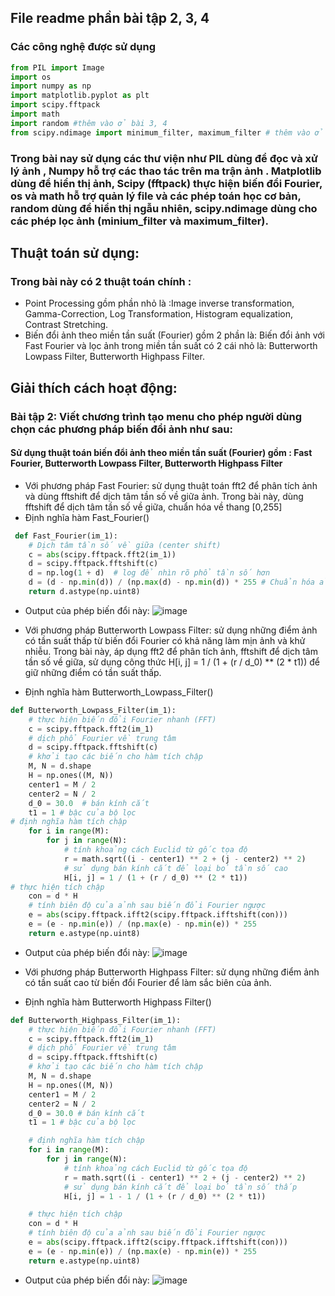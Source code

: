## **File readme** phần bài tập **2, 3, 4**
### Các công nghệ được sử dụng
```python
from PIL import Image
import os
import numpy as np
import matplotlib.pyplot as plt
import scipy.fftpack
import math
import random #thêm vào ở bài 3, 4
from scipy.ndimage import minimum_filter, maximum_filter # thêm vào ở bài 4
```
### Trong bài nay sử dụng các thư viện như PIL dùng để đọc và xử lý ảnh , Numpy hỗ trợ các thao tác trên ma trận ảnh . Matplotlib dùng để hiển thị ảnh, Scipy (fftpack) thực hiện biến đổi Fourier, os và math hỗ trợ quản lý file và các phép toán học cơ bản, random dùng để hiển thị ngẫu nhiên, scipy.ndimage dùng cho các phép lọc ảnh (minium_filter và maximum_filter).
## Thuật toán sử dụng: 
### Trong bài này có 2 thuật toán chính :
- Point Processing gồm phần nhỏ là :Image inverse transformation, Gamma-Correction, Log Transformation, Histogram equalization, Contrast Stretching.
- Biến đổi ảnh theo miền tần suất (Fourier) gồm 2 phần là: Biến đổi ảnh với Fast Fourier và lọc ảnh trong miền tần suất có 2 cái nhỏ là: Butterworth Lowpass Filter, Butterworth Highpass Filter.
## Giải thích cách hoạt động:
### Bài tập 2: Viết chương trình tạo menu cho phép người dùng chọn các phương pháp biến đổi ảnh như sau:
#### Sử dụng thuật toán biến đổi ảnh theo miền tần suất (Fourier) gồm :  Fast Fourier, Butterworth Lowpass Filter, Butterworth Highpass Filter
- Với phương pháp Fast Fourier: sử dụng thuật toán fft2 để phân tích ảnh và dùng fftshift để dịch tâm tần số về giữa ảnh. Trong bài này, dùng fftshift để dịch tâm tần số về giữa, chuẩn hóa về thang [0,255]
- Định nghĩa hàm Fast_Fourier() 
```python
 def Fast_Fourier(im_1):
    # Dịch tâm tần số về giữa (center shift)
    c = abs(scipy.fftpack.fft2(im_1))
    d = scipy.fftpack.fftshift(c)
    d = np.log(1 + d)  # log để nhìn rõ phổ tần số hơn
    d = (d - np.min(d)) / (np.max(d) - np.min(d)) * 255 # Chuẩn hóa ảnh về [0,255]
    return d.astype(np.uint8)
```
- Output của phép biến đổi này:
 ![image](https://github.com/user-attachments/assets/c5d9e657-f360-467c-b742-27abd95e60ca)

- Với phương pháp Butterworth Lowpass Filter:  sử dụng những điểm ảnh có tần suất thấp từ biến đổi Fourier có khả năng làm mịn ảnh và khử nhiễu. Trong bài này, áp dụng fft2 để phân tích ảnh, fftshift để dịch tâm tần số về giữa, sử dụng công thức H[i, j] = 1 / (1 + (r / d_0) ** (2 * t1)) để giữ những điểm có tần suất thấp. 
- Định nghĩa hàm  Butterworth_Lowpass_Filter()
```python 
def Butterworth_Lowpass_Filter(im_1):
    # thực hiện biến đổi Fourier nhanh (FFT)
    c = scipy.fftpack.fft2(im_1)
    # dịch phổ Fourier về trung tâm
    d = scipy.fftpack.fftshift(c)
    # khởi tạo các biến cho hàm tích chập
    M, N = d.shape
    H = np.ones((M, N))
    center1 = M / 2
    center2 = N / 2
    d_0 = 30.0  # bán kính cắt
    t1 = 1 # bậc của bộ lọc 
# định nghĩa hàm tích chập 
    for i in range(M):
        for j in range(N):
            # tính khoảng cách Euclid từ gốc tọa độ
            r = math.sqrt((i - center1) ** 2 + (j - center2) ** 2)
            # sử dụng bán kính cắt để loại bỏ tần số cao
            H[i, j] = 1 / (1 + (r / d_0) ** (2 * t1)) 
# thực hiện tích chập
    con = d * H
    # tính biên độ của ảnh sau biến đổi Fourier ngược
    e = abs(scipy.fftpack.ifft2(scipy.fftpack.ifftshift(con)))
    e = (e - np.min(e)) / (np.max(e) - np.min(e)) * 255
    return e.astype(np.uint8)
```
- Output của phép biến đổi này:
![image](https://github.com/user-attachments/assets/647fc6ef-3ec5-4b20-a51b-881102a3b208)

- Với phương pháp Butterworth Highpass Filter:  sử dụng những điểm ảnh có tần suất cao từ biến đổi Fourier để làm sắc biên của ảnh.
- Định nghĩa hàm Butterworth Highpass Filter()
```python
def Butterworth_Highpass_Filter(im_1):
    # thực hiện biến đổi Fourier nhanh (FFT)
    c = scipy.fftpack.fft2(im_1)
    # dịch phổ Fourier về trung tâm
    d = scipy.fftpack.fftshift(c)
    # khởi tạo các biến cho hàm tích chập
    M, N = d.shape
    H = np.ones((M, N))
    center1 = M / 2
    center2 = N / 2
    d_0 = 30.0 # bán kính cắt
    t1 = 1 # bậc của bộ lọc

    # định nghĩa hàm tích chập
    for i in range(M):
        for j in range(N):
            # tính khoảng cách Euclid từ gốc tọa độ
            r = math.sqrt((i - center1) ** 2 + (j - center2) ** 2)
            # sử dụng bán kính cắt để loại bỏ tần số thấp
            H[i, j] = 1 - 1 / (1 + (r / d_0) ** (2 * t1))

    # thực hiện tích chập
    con = d * H
    # tính biên độ của ảnh sau biến đổi Fourier ngược
    e = abs(scipy.fftpack.ifft2(scipy.fftpack.ifftshift(con)))
    e = (e - np.min(e)) / (np.max(e) - np.min(e)) * 255
    return e.astype(np.uint8)
```
- Output của phép biến đổi này:
![image](https://github.com/user-attachments/assets/6c466be8-0fff-4aca-8bf8-429e65c4199a)








 




